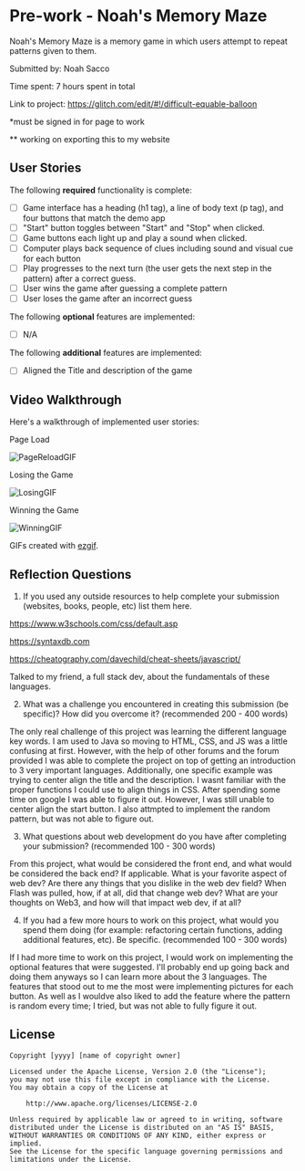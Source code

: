 # Pre-work - Noah's Memory Maze

Noah's Memory Maze is a memory game in which users attempt to repeat patterns given to them.

Submitted by: Noah Sacco

Time spent: 7 hours spent in total

Link to project: https://glitch.com/edit/#!/difficult-equable-balloon

*must be signed in for page to work

** working on exporting this to my website

## User Stories

The following **required** functionality is complete:

* [ ] Game interface has a heading (h1 tag), a line of body text (p tag), and four buttons that match the demo app
* [ ] "Start" button toggles between "Start" and "Stop" when clicked. 
* [ ] Game buttons each light up and play a sound when clicked. 
* [ ] Computer plays back sequence of clues including sound and visual cue for each button
* [ ] Play progresses to the next turn (the user gets the next step in the pattern) after a correct guess. 
* [ ] User wins the game after guessing a complete pattern
* [ ] User loses the game after an incorrect guess

The following **optional** features are implemented:

* [ ] N/A

The following **additional** features are implemented:

* [ ] Aligned the Title and description of the game

## Video Walkthrough

Here's a walkthrough of implemented user stories:

Page Load

![PageReloadGIF](https://user-images.githubusercontent.com/35784016/160729464-f72e0254-f5f7-46f8-ba3d-14d514a4f61e.gif)

Losing the Game

![LosingGIF](https://user-images.githubusercontent.com/35784016/160729475-22d7531c-d962-4fe4-b574-3c349d93539c.gif)

Winning the Game

![WinningGIF](https://user-images.githubusercontent.com/35784016/160729486-ab044e78-5650-473f-8c2d-eec6f4e5fa33.gif)

GIFs created with [ezgif](https://ezgif.com).

## Reflection Questions
1. If you used any outside resources to help complete your submission (websites, books, people, etc) list them here. 

https://www.w3schools.com/css/default.asp

https://syntaxdb.com

https://cheatography.com/davechild/cheat-sheets/javascript/

Talked to my friend, a full stack dev, about the fundamentals of these languages. 

2. What was a challenge you encountered in creating this submission (be specific)? How did you overcome it? (recommended 200 - 400 words) 

The only real challenge of this project was learning the different language key words. I am used to Java so moving to HTML, CSS, and JS was a little confusing at first. However, with the help of other forums and the forum provided I was able to complete the project on top of getting an introduction to 3 very important languages. Additionally, one specific example was trying to center align the title and the description. I wasnt familiar with the proper functions I could use to align things in CSS. After spending some time on google I was able to figure it out. However, I was still unable to center align the start button. I also attmpted to implement the random pattern, but was not able to figure out.

3. What questions about web development do you have after completing your submission? (recommended 100 - 300 words)

From this project, what would be considered the front end, and what would be considered the back end? If applicable.
What is your favorite aspect of web dev?
Are there any things that you dislike in the web dev field?
When Flash was pulled, how, if at all, did that change web dev?
What are your thoughts on Web3, and how will that impact web dev, if at all?

4. If you had a few more hours to work on this project, what would you spend them doing (for example: refactoring certain functions, adding additional features, etc). Be specific. (recommended 100 - 300 words)

If I had more time to work on this project, I would work on implementing the optional features that were suggested. I'll probably end up going back and doing them anyways so I can learn more about the 3 languages. The features that stood out to me the most were implementing pictures for each button. As well as I wouldve also liked to add the feature where the pattern is random every time; I tried, but was not able to fully figure it out.

## License

    Copyright [yyyy] [name of copyright owner]

    Licensed under the Apache License, Version 2.0 (the "License");
    you may not use this file except in compliance with the License.
    You may obtain a copy of the License at

        http://www.apache.org/licenses/LICENSE-2.0

    Unless required by applicable law or agreed to in writing, software
    distributed under the License is distributed on an "AS IS" BASIS,
    WITHOUT WARRANTIES OR CONDITIONS OF ANY KIND, either express or implied.
    See the License for the specific language governing permissions and
    limitations under the License.
